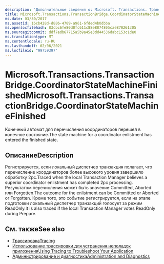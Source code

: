 ```yaml
---
description: 'Дополнительные сведения о: Microsoft. Transactions. Трансактионбридже. Курдинаторстатемачинефинишед'
title: Microsoft.Transactions.TransactionBridge.CoordinatorStateMachineFinished
ms.date: 03/30/2017
ms.assetid: 16cb428d-d886-4789-a961-6fded4b0dbba
ms.openlocfilehash: 83cbc6fe80d0fc611c88e8074805cae870261305
ms.sourcegitcommit: ddf7edb67715a5b9a45e3dd44536dabc153c1de0
ms.translationtype: MT
ms.contentlocale: ru-RU
ms.lasthandoff: 02/06/2021
ms.locfileid: "99759397"
---
```

# <a name="microsofttransactionstransactionbridgecoordinatorstatemachinefinished"></a><span data-ttu-id="5e1dc-103">Microsoft.Transactions.TransactionBridge.CoordinatorStateMachineFinished</span><span class="sxs-lookup"><span data-stu-id="5e1dc-103">Microsoft.Transactions.TransactionBridge.CoordinatorStateMachineFinished</span></span>

<span data-ttu-id="5e1dc-104">Конечный автомат для перечисления координаторов перешел в конечное состояние.</span><span class="sxs-lookup"><span data-stu-id="5e1dc-104">The state machine for a coordinator enlistment has entered the finished state.</span></span>  
  
## <a name="description"></a><span data-ttu-id="5e1dc-105">Описание</span><span class="sxs-lookup"><span data-stu-id="5e1dc-105">Description</span></span>  

 <span data-ttu-id="5e1dc-106">Регистрируется, если локальный диспетчер транзакция полагает, что перечисление координаторов более высокого уровня завершило обработку 2pc.</span><span class="sxs-lookup"><span data-stu-id="5e1dc-106">Traced when the local Transaction Manager believes a superior coordinator enlistment has completed 2pc processing.</span></span> <span data-ttu-id="5e1dc-107">Результатом перечисления может быть значение Committed, Aborted или Forgotten.</span><span class="sxs-lookup"><span data-stu-id="5e1dc-107">The outcome for the enlistment can be Committed or Aborted or Forgotten.</span></span> <span data-ttu-id="5e1dc-108">Кроме того, это событие регистрируется, если на этапе подготовки локальный диспетчер транзакций голосует за режим ReadOnly.</span><span class="sxs-lookup"><span data-stu-id="5e1dc-108">It is also traced if the local Transaction Manager votes ReadOnly during Prepare.</span></span>  
  
## <a name="see-also"></a><span data-ttu-id="5e1dc-109">См. также</span><span class="sxs-lookup"><span data-stu-id="5e1dc-109">See also</span></span>

- [<span data-ttu-id="5e1dc-110">Трассировка</span><span class="sxs-lookup"><span data-stu-id="5e1dc-110">Tracing</span></span>](index.md)
- [<span data-ttu-id="5e1dc-111">Использование трассировки для устранения неполадок приложения</span><span class="sxs-lookup"><span data-stu-id="5e1dc-111">Using Tracing to Troubleshoot Your Application</span></span>](using-tracing-to-troubleshoot-your-application.md)
- [<span data-ttu-id="5e1dc-112">Администрирование и диагностика</span><span class="sxs-lookup"><span data-stu-id="5e1dc-112">Administration and Diagnostics</span></span>](../index.md)
